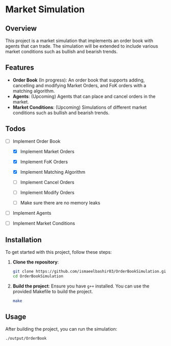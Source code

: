 # Market Simulation

## Overview

This project is a market simulation that implements an order book with agents that can trade. The simulation will be extended to include various market conditions such as bullish and bearish trends.

## Features

- **Order Book** (In progress): An order book that supports adding, cancelling and modifying Market Orders, and FoK orders with a matching algorithm.
- **Agents**: (Upcoming) Agents that can place and cancel orders in the market.
- **Market Conditions**: (Upcoming) Simulations of different market conditions such as bullish and bearish trends.


## Todos

- [ ] Implement Order Book

    - [x] Implement Market Orders

    - [x] Implement FoK Orders

    - [x] Implement Matching Algorithm

    - [ ] Implement Cancel Orders
    
    - [ ] Implement Modify Orders
    
    - [ ] Make sure there are no memory leaks

- [ ] Implement Agents
- [ ] Implement Market Conditions

## Installation

To get started with this project, follow these steps:

1. **Clone the repository**:
    ```sh
    git clone https://github.com/ismaeelbashir03/OrderBookSimulation.git
    cd OrderBookSimulation
    ```

2. **Build the project**:
    Ensure you have `g++` installed. You can use the provided Makefile to build the project.
    ```sh
    make
    ```

## Usage

After building the project, you can run the simulation:

```sh
./output/OrderBook
